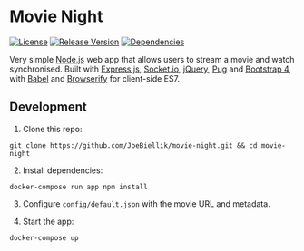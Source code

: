 # Movie Night
[![License](https://img.shields.io/github/license/JoeBiellik/movie-night.svg)](LICENSE.md)
[![Release Version](https://img.shields.io/github/release/JoeBiellik/movie-night.svg)](https://github.com/JoeBiellik/movie-night/releases)
[![Dependencies](https://img.shields.io/david/JoeBiellik/movie-night.svg)](https://david-dm.org/JoeBiellik/movie-night)

Very simple [Node.js](https://nodejs.org/) web app that allows users to stream a movie and watch synchronised. Built with [Express.js](https://expressjs.com/), [Socket.io](https://socket.io/), [jQuery](https://jquery.com/), [Pug](https://pugjs.org/) and [Bootstrap 4](https://getbootstrap.com/), with [Babel](https://babeljs.io/) and [Browserify](http://browserify.org/) for client-side ES7.

## Development
1. Clone this repo:
  ```
  git clone https://github.com/JoeBiellik/movie-night.git && cd movie-night
  ```

2. Install dependencies:
  ```
  docker-compose run app npm install
  ```

3. Configure `config/default.json` with the movie URL and metadata.

4. Start the app:
  ```
  docker-compose up
  ```
